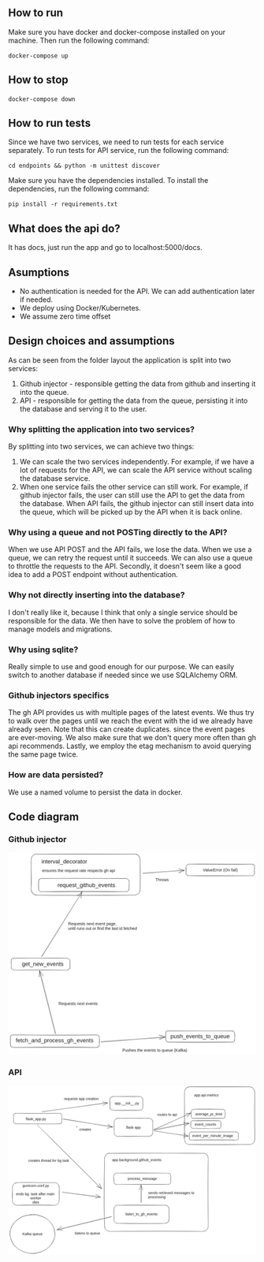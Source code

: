 ## How to run
Make sure you have docker and docker-compose installed on your machine. Then run the following command:
```
docker-compose up
```

## How to stop
```
docker-compose down
```

## How to run tests
Since we have two services, we need to run tests for each service separately. To run tests for API service, run the following command:
```
cd endpoints && python -m unittest discover
```
Make sure you have the dependencies installed. To install the dependencies, run the following command:
```
pip install -r requirements.txt
```

## What does the api do?
It has docs, just run the app and go to localhost:5000/docs.

## Asumptions
- No authentication is needed for the API. We can add authentication later if needed.
- We deploy using Docker/Kubernetes.
- We assume zero time offset

## Design choices and assumptions
As can be seen from the folder layout the application is split into two services:
1. Github injector - responsible getting the data from github and inserting it into the queue.
2. API - responsible for getting the data from the queue, persisting it into the database and serving it to the user.


### Why splitting the application into two services?
By splitting into two services, we can achieve two things:
1. We can scale the two services independently. For example, if we have a lot of requests for the API, we can scale the API service without scaling the database service.
2. When one service fails the other service can still work. For example, if github injector fails, the user can still use the API to get the data from the database.
When API fails, the github injector can still insert data into the queue, which will be picked up by the API when it is back online.

### Why using a queue and not POSTing directly to the API?
When we use API POST and the API fails, we lose the data. When we use a queue, we can retry the request until it succeeds. We can also use a queue to throttle the requests to the API. Secondly, it doesn't seem like a good
idea to add a POST endpoint without authentication.

### Why not directly inserting into the database?
I don't really like it, because I think that only a single service should be
responsible for the data. We then have to solve the problem of how to
manage models and migrations.

### Why using sqlite?
Really simple to use and good enough for our purpose. We can easily switch to another database if needed since we use SQLAlchemy ORM.

### Github injectors specifics
The gh API provides us with multiple pages of the latest events. We thus try to walk over the pages until we reach the event with the id we already have already seen. Note that this can create duplicates. since the event pages are ever-moving. We also make sure that we don't query more often than gh api recommends. Lastly, we employ the etag mechanism to avoid querying the same page twice.

### How are data persisted?
We use a named volume to persist the data in docker.


## Code diagram
### Github injector
![GH Injector](img/injector.png)

### API
![API](img/api.png)
